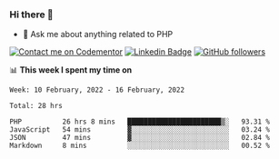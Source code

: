 ### Hi there 👋

<!--
**mustafaculban/mustafaculban** is a ✨ _special_ ✨ repository because its `README.md` (this file) appears on your GitHub profile.

Here are some ideas to get you started:

- 🌱 I’m currently learning ...
- 👯 I’m looking to collaborate on ...
- 🤔 I’m looking for help with ...
- 📫 How to reach me: ...
- 😄 Pronouns: ...
- ⚡ Fun fact: ...

-->
- 💬 Ask me about anything related to PHP

[![Contact me on Codementor](https://www.codementor.io/m-badges/karamusluk/book-session.svg)](https://www.codementor.io/@karamusluk?refer=badge)
[![Linkedin Badge](https://img.shields.io/badge/-Mustafa%20Culban-blue?style=social&logo=Linkedin&logoColor=blue&link=https://www.linkedin.com/in/mustafaculban/)](https://www.linkedin.com/in/mustafaculban/) 
[![GitHub followers](https://img.shields.io/github/followers/karamusluk?label=Follow&style=social)](https://github.com/karamusluk/?tab=follow)


📊 **This week I spent my time on**
<!--START_SECTION:waka-->
```text
Week: 10 February, 2022 - 16 February, 2022

Total: 28 hrs

PHP          26 hrs 8 mins   ███████████████████████▒░   93.31 % 
JavaScript   54 mins         ▓░░░░░░░░░░░░░░░░░░░░░░░░   03.24 % 
JSON         47 mins         ▓░░░░░░░░░░░░░░░░░░░░░░░░   02.84 % 
Markdown     8 mins          ░░░░░░░░░░░░░░░░░░░░░░░░░   00.52 % 
```
<!--END_SECTION:waka-->

